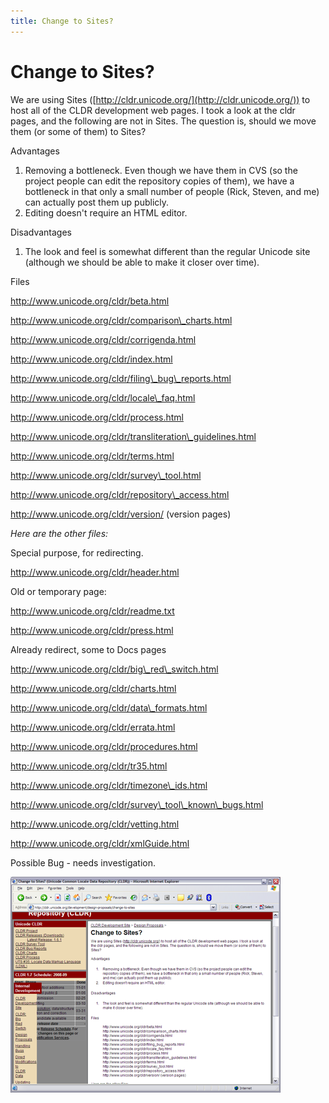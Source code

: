 ```yaml
---
title: Change to Sites?
---
```


# Change to Sites?

We are using Sites ([http://cldr.unicode.org/](http://cldr.unicode.org/)) to host all of the CLDR development web pages. I took a look at the cldr pages, and the following are not in Sites. The question is, should we move them (or some of them) to Sites?

Advantages

1. Removing a bottleneck. Even though we have them in CVS (so the project people can edit the repository copies of them), we have a bottleneck in that only a small number of people (Rick, Steven, and me) can actually post them up publicly.
2. Editing doesn't require an HTML editor.

Disadvantages

1. The look and feel is somewhat different than the regular Unicode site (although we should be able to make it closer over time).

Files

http://www.unicode.org/cldr/beta.html

http://www.unicode.org/cldr/comparison\_charts.html

http://www.unicode.org/cldr/corrigenda.html

http://www.unicode.org/cldr/index.html

http://www.unicode.org/cldr/filing\_bug\_reports.html

http://www.unicode.org/cldr/locale\_faq.html

http://www.unicode.org/cldr/process.html

http://www.unicode.org/cldr/transliteration\_guidelines.html

http://www.unicode.org/cldr/terms.html

http://www.unicode.org/cldr/survey\_tool.html

http://www.unicode.org/cldr/repository\_access.html

http://www.unicode.org/cldr/version/ (version pages)

*Here are the other files:*

Special purpose, for redirecting.

http://www.unicode.org/cldr/header.html

Old or temporary page:

http://www.unicode.org/cldr/readme.txt

http://www.unicode.org/cldr/press.html

Already redirect, some to Docs pages

http://www.unicode.org/cldr/big\_red\_switch.html

http://www.unicode.org/cldr/charts.html

http://www.unicode.org/cldr/data\_formats.html

http://www.unicode.org/cldr/errata.html

http://www.unicode.org/cldr/procedures.html

http://www.unicode.org/cldr/tr35.html

http://www.unicode.org/cldr/timezone\_ids.html

http://www.unicode.org/cldr/survey\_tool\_known\_bugs.html

http://www.unicode.org/cldr/vetting.html

http://www.unicode.org/cldr/xmlGuide.html

Possible Bug - needs investigation.

![image](../../../images/design-proposals/site_bug.png)


